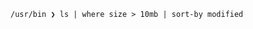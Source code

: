 <code style=".prompt{color: cyan !important;}">
<span class="prompt">/usr/bin ❯</span> ls | where size > 10mb | sort-by modified
</code>
